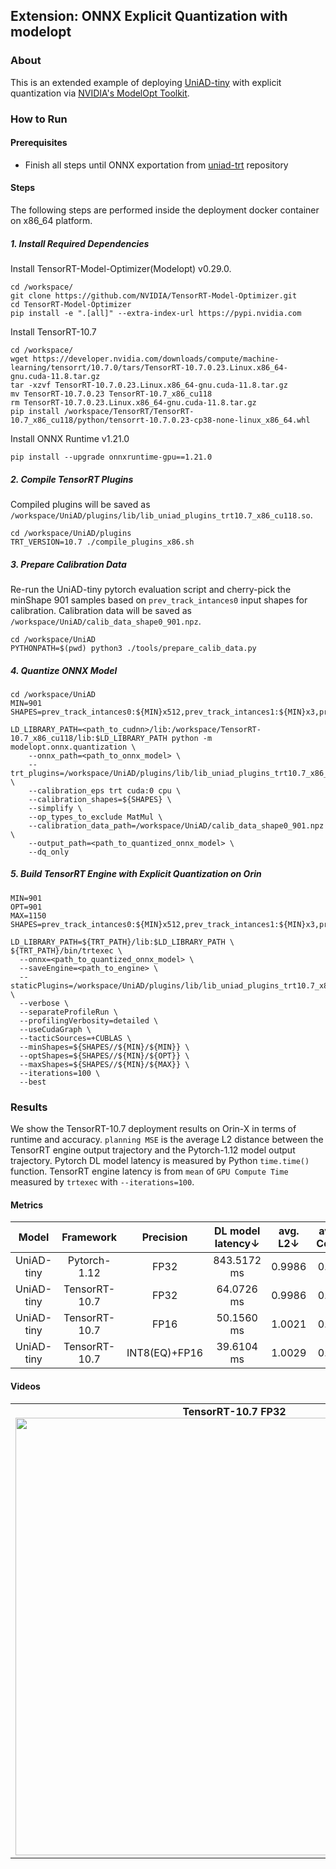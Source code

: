 ## Extension: ONNX Explicit Quantization with modelopt
### About
This is an extended example of deploying [UniAD-tiny](https://github.com/NVIDIA/DL4AGX/tree/master/AV-Solutions/uniad-trt) with explicit quantization via [NVIDIA's ModelOpt Toolkit](https://github.com/NVIDIA/TensorRT-Model-Optimizer).
### How to Run
#### Prerequisites
- Finish all steps until ONNX exportation from [uniad-trt](https://github.com/NVIDIA/DL4AGX/tree/master/AV-Solutions/uniad-trt) repository

#### Steps
The following steps are performed inside the deployment docker container on x86_64 platform.

##### 1. Install Required Dependencies
Install TensorRT-Model-Optimizer(Modelopt) v0.29.0.
```
cd /workspace/
git clone https://github.com/NVIDIA/TensorRT-Model-Optimizer.git
cd TensorRT-Model-Optimizer
pip install -e ".[all]" --extra-index-url https://pypi.nvidia.com
```
Install TensorRT-10.7
```
cd /workspace/
wget https://developer.nvidia.com/downloads/compute/machine-learning/tensorrt/10.7.0/tars/TensorRT-10.7.0.23.Linux.x86_64-gnu.cuda-11.8.tar.gz
tar -xzvf TensorRT-10.7.0.23.Linux.x86_64-gnu.cuda-11.8.tar.gz
mv TensorRT-10.7.0.23 TensorRT-10.7_x86_cu118
rm TensorRT-10.7.0.23.Linux.x86_64-gnu.cuda-11.8.tar.gz
pip install /workspace/TensorRT/TensorRT-10.7_x86_cu118/python/tensorrt-10.7.0.23-cp38-none-linux_x86_64.whl
```
Install ONNX Runtime v1.21.0
```
pip install --upgrade onnxruntime-gpu==1.21.0
```

##### 2. Compile TensorRT Plugins
Compiled plugins will be saved as `/workspace/UniAD/plugins/lib/lib_uniad_plugins_trt10.7_x86_cu118.so`.
```
cd /workspace/UniAD/plugins
TRT_VERSION=10.7 ./compile_plugins_x86.sh
```

##### 3. Prepare Calibration Data
Re-run the UniAD-tiny pytorch evaluation script and cherry-pick the minShape 901 samples based on `prev_track_intances0` input shapes for calibration. Calibration data will be saved as `/workspace/UniAD/calib_data_shape0_901.npz`.
```
cd /workspace/UniAD
PYTHONPATH=$(pwd) python3 ./tools/prepare_calib_data.py
```

##### 4. Quantize ONNX Model
```
cd /workspace/UniAD
MIN=901
SHAPES=prev_track_intances0:${MIN}x512,prev_track_intances1:${MIN}x3,prev_track_intances3:${MIN},prev_track_intances4:${MIN},prev_track_intances5:${MIN},prev_track_intances6:${MIN},prev_track_intances8:${MIN},prev_track_intances9:${MIN}x10,prev_track_intances11:${MIN}x4x256,prev_track_intances12:${MIN}x4,prev_track_intances13:${MIN}

LD_LIBRARY_PATH=<path_to_cudnn>/lib:/workspace/TensorRT-10.7_x86_cu118/lib:$LD_LIBRARY_PATH python -m modelopt.onnx.quantization \
    --onnx_path=<path_to_onnx_model> \
    --trt_plugins=/workspace/UniAD/plugins/lib/lib_uniad_plugins_trt10.7_x86_cu118.so \
    --calibration_eps trt cuda:0 cpu \
    --calibration_shapes=${SHAPES} \
    --simplify \
    --op_types_to_exclude MatMul \
    --calibration_data_path=/workspace/UniAD/calib_data_shape0_901.npz \
    --output_path=<path_to_quantized_onnx_model> \
    --dq_only
```

##### 5. Build TensorRT Engine with Explicit Quantization on Orin
```
MIN=901
OPT=901
MAX=1150
SHAPES=prev_track_intances0:${MIN}x512,prev_track_intances1:${MIN}x3,prev_track_intances3:${MIN},prev_track_intances4:${MIN},prev_track_intances5:${MIN},prev_track_intances6:${MIN},prev_track_intances8:${MIN},prev_track_intances9:${MIN}x10,prev_track_intances11:${MIN}x4x256,prev_track_intances12:${MIN}x4,prev_track_intances13:${MIN}

LD_LIBRARY_PATH=${TRT_PATH}/lib:$LD_LIBRARY_PATH \
${TRT_PATH}/bin/trtexec \
  --onnx=<path_to_quantized_onnx_model> \
  --saveEngine=<path_to_engine> \
  --staticPlugins=/workspace/UniAD/plugins/lib/lib_uniad_plugins_trt10.7_x86_cu118.so \
  --verbose \
  --separateProfileRun \
  --profilingVerbosity=detailed \
  --useCudaGraph \
  --tacticSources=+CUBLAS \
  --minShapes=${SHAPES//${MIN}/${MIN}} \
  --optShapes=${SHAPES//${MIN}/${OPT}} \
  --maxShapes=${SHAPES//${MIN}/${MAX}} \
  --iterations=100 \
  --best
```


### Results
We show the TensorRT-10.7 deployment results on Orin-X in terms of runtime and accuracy. `planning MSE` is the average L2 distance between the TensorRT engine output trajectory and the Pytorch-1.12 model output trajectory. Pytorch DL model latency is measured by Python `time.time()` function. TensorRT engine latency is from `mean` of `GPU Compute Time` measured by `trtexec` with `--iterations=100`.
#### Metrics
| Model | Framework | Precision | DL model latency↓ | avg. L2↓ | avg. Col↓ | planning MSE↓ |
| :---:| :---: | :---: | :---: | :---: | :---: | :---: |
| UniAD-tiny | Pytorch-1.12 | FP32 | 843.5172 ms | 0.9986  | 0.27 | 0 |
| UniAD-tiny | TensorRT-10.7 | FP32 | 64.0726 ms | 0.9986 | 0.27 | 9.2417e-07 |
| UniAD-tiny | TensorRT-10.7 | FP16 |  50.1560 ms | 1.0021 | 0.26 | 0.0458 |
| UniAD-tiny | TensorRT-10.7 | INT8(EQ)+FP16 | 39.6104 ms | 1.0029 | 0.27 | 0.0502 |

#### Videos

<table>
  <tr>
    <td align="center">
      <strong>TensorRT-10.7 FP32</strong><br>
      <img src="../assets/uniad_fp32_video.gif" style="max-width:100%; width:700px">
    </td>
    <td align="center">
      <strong>TensorRT-10.7 BEST(EQ)</strong><br>
      <img src="../assets/uniad_best_eq_video.gif" style="max-width:100%; width:700px">
    </td>
  </tr>
</table>
